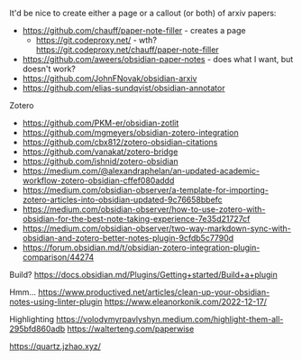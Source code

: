 It'd be nice to create either a page or a callout (or both) of arxiv papers:
* https://github.com/chauff/paper-note-filler - creates a page
	* https://git.codeproxy.net/ - wth? https://git.codeproxy.net/chauff/paper-note-filler
* https://github.com/aweers/obsidian-paper-notes - does what I want, but doesn't work?
* https://github.com/JohnFNovak/obsidian-arxiv
* https://github.com/elias-sundqvist/obsidian-annotator

Zotero
* https://github.com/PKM-er/obsidian-zotlit
* https://github.com/mgmeyers/obsidian-zotero-integration
* https://github.com/cbx812/zotero-obsidian-citations
* https://github.com/vanakat/zotero-bridge
* https://github.com/ishnid/zotero-obsidian
* https://medium.com/@alexandraphelan/an-updated-academic-workflow-zotero-obsidian-cffef080addd
* https://medium.com/obsidian-observer/a-template-for-importing-zotero-articles-into-obsidian-updated-9c76658bbefc
* https://medium.com/obsidian-observer/how-to-use-zotero-with-obsidian-for-the-best-note-taking-experience-7e35d21727cf
* https://medium.com/obsidian-observer/two-way-markdown-sync-with-obsidian-and-zotero-better-notes-plugin-9cfdb5c7790d
* https://forum.obsidian.md/t/obsidian-zotero-integration-plugin-comparison/44274

Build?
https://docs.obsidian.md/Plugins/Getting+started/Build+a+plugin

Hmm...
https://www.productived.net/articles/clean-up-your-obsidian-notes-using-linter-plugin
https://www.eleanorkonik.com/2022-12-17/

Highlighting
https://volodymyrpavlyshyn.medium.com/highlight-them-all-295bfd860adb
https://walterteng.com/paperwise


https://quartz.jzhao.xyz/
